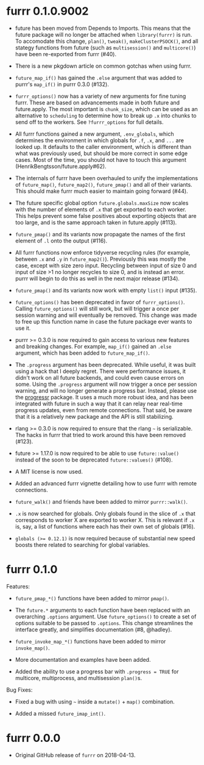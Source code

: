 # furrr 0.1.0.9002

* future has been moved from Depends to Imports. This means that the future
  package will no longer be attached when `library(furrr)` is run. To
  accomodate this change, `plan()`, `tweak()`, `makeClusterPSOCK()`, and
  all stategy functions from future (such as `multisession()` and
  `multicore()`) have been re-exported from furrr (#40).

* There is a new pkgdown article on common gotchas when using furrr.

* `future_map_if()` has gained the `.else` argument that was added to purrr's
  `map_if()` in purrr 0.3.0 (#132).

* `furrr_options()` now has a variety of new arguments for fine tuning furrr.
  These are based on advancements made in both future and future.apply. The
  most important is `chunk_size`, which can be used as an alternative
  to `scheduling` to determine how to break up `.x` into chunks to send off
  to the workers. See `?furrr_options` for full details.

* All furrr functions gained a new argument, `.env_globals`, which determines
  the environment in which globals for `.f`, `.x`, and `...` are
  looked up. It defaults to the caller environment, which is different than
  what was previously used, but should be more correct in some edge cases.
  Most of the time, you should not have to touch this argument 
  (HenrikBengtsson/future.apply#62).

* The internals of furrr have been overhauled to unify the implementations of
  `future_map()`, `future_map2()`, `future_pmap()` and all of their variants.
  This should make furrr much easier to maintain going forward (#44).

* The future specific global option `future.globals.maxSize` now scales with
  the number of elements of `.x` that get exported to each worker. This
  helps prevent some false positives about exporting objects that are too large,
  and is the same approach taken in future.apply (#113).

* `future_pmap()` and its variants now propagate the names of the first element
  of `.l` onto the output (#116).

* All furrr functions now enforce tidyverse recycling rules (for example, 
  between `.x` and `.y` in `future_map2()`). Previously this was mostly the
  case, except with size zero input. Recycling between input of size 0 and
  input of size >1 no longer recycles to size 0, and is instead an error.
  purrr will begin to do this as well in the next major release (#134).

* `future_pmap()` and its variants now work with empty `list()` input (#135).

* `future_options()` has been deprecated in favor of `furrr_options()`.
  Calling `future_options()` will still work, but will trigger a once per
  session warning and will eventually be removed. This change was made to
  free up this function name in case the future package ever wants to use it.

* purrr >= 0.3.0 is now required to gain access to various new features and
  breaking changes. For example, `map_if()` gained an `.else` argument, which
  has been added to `future_map_if()`.

* The `.progress` argument has been deprecated. While useful, it was built using
  a hack that I deeply regret. There were performance issues, it didn't
  work on all future backends, and could even cause errors on some. Using
  the `.progress` argument will now trigger a once per session warning, and
  will no longer generate a progress bar. Instead, please use the
  [progressr](https://CRAN.R-project.org/package=progressr)
  package. It uses a much more robust idea, and has been integrated with future
  in such a way that it can relay near real-time progress updates, even from
  remote connections. That said, be aware that it is a relatively new package
  and the API is still stabilizing.

* rlang >= 0.3.0 is now required to ensure that the rlang `~` is serializable.
  The hacks in furrr that tried to work around this have been removed (#123).

* future >= 1.17.0 is now required to be able to use `future::value()` instead
  of the soon to be deprecated `future::values()` (#108).

* A MIT license is now used.

* Added an advanced furrr vignette detailing how to use furrr with
  remote connections.

* `future_walk()` and friends have been added to mirror `purrr::walk()`.

* `.x` is now searched for globals. Only globals found in the slice of `.x`
  that corresponds to worker X are exported to worker X. This is relevant if
  `.x` is, say, a list of functions where each has their own set of globals
  (#16).

* `globals (>= 0.12.1)` is now required because of substantial new speed boosts
  there related to searching for global variables.

# furrr 0.1.0

Features:

  * `future_pmap_*()` functions have been added to mirror `pmap()`.

  * The `future.*` arguments to each function have been replaced with an 
  overarching `.options` argument. Use `future_options()` to create a set of options
  suitable to be passed to `.options`. This change streamlines the interface 
  greatly, and simplifies documentation (#8, @hadley).
  
  * `future_invoke_map_*()` functions have been added to mirror `invoke_map()`.
  
  * More documentation and examples have been added.
  
  * Added the ability to use a progress bar with `.progress = TRUE` for 
  multicore, multiprocess, and multisession `plan()`s.

Bug Fixes:

  * Fixed a bug with using `~` inside a `mutate()` + `map()` combination.

  * Added a missed `future_imap_int()`.

# furrr 0.0.0

* Original GitHub release of `furrr` on 2018-04-13. 

